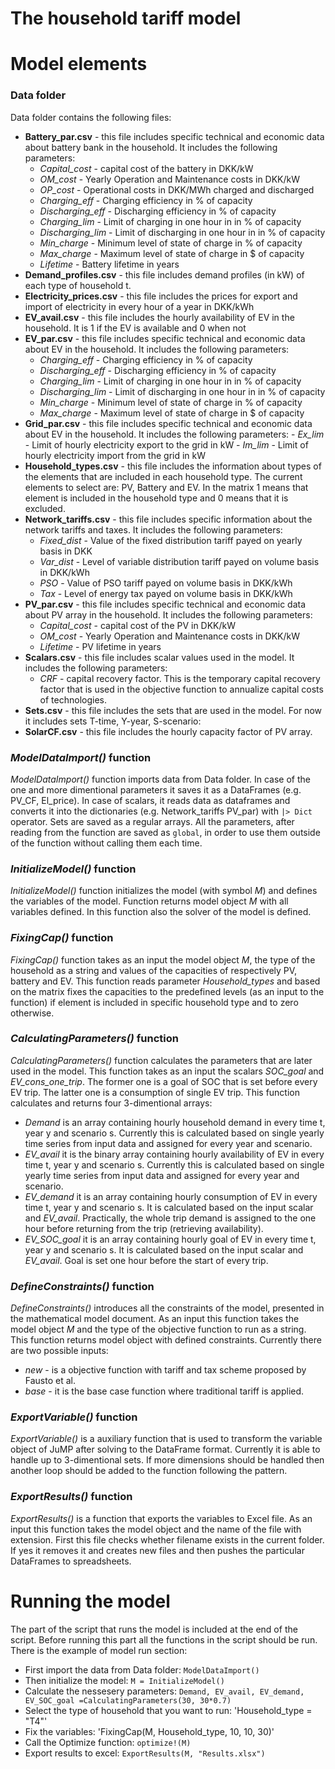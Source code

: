 # The household tariff model

# Model elements
### Data folder
Data folder contains the following files:
- **Battery_par.csv** - this file includes specific technical and economic data about battery bank in the household. It includes the following parameters:
    - *Capital_cost* - capital cost of the battery in DKK/kW
    - *OM_cost* - Yearly Operation and Maintenance costs in DKK/kW
    - *OP_cost* - Operational costs in DKK/MWh charged and discharged
    - *Charging_eff* - Charging efficiency in % of capacity
    - *Discharging_eff* - Discharging efficiency in % of capacity
    - *Charging_lim* - Limit of charging in one hour in in % of capacity
    - *Discharging_lim* - Limit of discharging in one hour in in % of capacity
    - *Min_charge* - Minimum level of state of charge in % of capacity
    - *Max_charge* - Maximum level of state of charge in $ of capacity
    - *Lifetime* - Battery lifetime in years
- **Demand_profiles.csv** - this file includes demand profiles (in kW) of each type of household t.
- **Electricity_prices.csv** - this file includes the prices for export and import of electricity in every hour of a year in  DKK/kWh
- **EV_avail.csv** - this file includes the hourly availability of EV in the household. It is 1 if the EV is available and 0 when not
- **EV_par.csv** - this file includes specific technical and economic data about EV in the household. It includes the following parameters:
    - *Charging_eff* - Charging efficiency in % of capacity
    - *Discharging_eff* - Discharging efficiency in % of capacity
    - *Charging_lim* - Limit of charging in one hour in in % of capacity
    - *Discharging_lim* - Limit of discharging in one hour in in % of capacity
    - *Min_charge* - Minimum level of state of charge in % of capacity
    - *Max_charge* - Maximum level of state of charge in $ of capacity
- **Grid_par.csv** - this file includes specific technical and economic data about EV in the household. It includes the following parameters:
        - *Ex_lim* - Limit of hourly electricity export to the grid in kW
        - *Im_lim* - Limit of hourly electricity import from the grid in kW
- **Household_types.csv** - this file includes the information about types of the elements that are included in each household type. The current elements to select are: PV, Battery and EV. In the matrix 1 means that element is included in the household type and 0 means that it is excluded.
- **Network_tariffs.csv** - this file includes specific information about the network tariffs and taxes. It includes the following parameters:
    - *Fixed_dist* - Value of the fixed distribution tariff payed on yearly basis in DKK
    - *Var_dist* - Level of variable distribution tariff payed on volume basis in DKK/kWh
    - *PSO* - Value of PSO tariff payed on volume basis in DKK/kWh
    - *Tax* - Level of energy tax payed on volume basis in DKK/kWh    
- **PV_par.csv** - this file includes specific technical and economic data about PV array in the household. It includes the following parameters:
    - *Capital_cost* - capital cost of the PV in DKK/kW
    - *OM_cost* - Yearly Operation and Maintenance costs in DKK/kW
    - *Lifetime* - PV lifetime in years
- **Scalars.csv** - this file includes scalar values used in the model. It includes the following parameters:
    - *CRF* - capital recovery factor. This is the temporary capital recovery factor that is used in the objective function to annualize capital costs of technologies.
- **Sets.csv** - this file includes the sets that are used in the model. For now it includes sets T-time, Y-year, S-scenario:
- **SolarCF.csv** - this file includes the hourly capacity factor of PV array.

### *ModelDataImport()* function
*ModelDataImport()* function imports data from Data folder. In case of the one and more dimentional parameters it saves it as a DataFrames (e.g. PV_CF, El_price). In case of scalars, it reads data as dataframes and converts it into the dictionaries (e.g. Network_tariffs PV_par) with `|> Dict` operator. Sets are saved as a regular arrays. All the parameters, after reading from the function are saved as `global`, in order to use them outside of the function without calling them each time.

### *InitializeModel()* function
*InitializeModel()* function initializes the model (with symbol *M*) and defines the variables of the model. Function returns model object *M* with all variables defined. In this function also the solver of the model is defined.

### *FixingCap()* function
*FixingCap()* function takes as an input the model object *M*, the type of the household as a string and values of the capacities of respectively PV, battery and EV. This function reads parameter *Household_types* and based on the matrix fixes the capacities to the predefined levels (as an input to the function) if element is included in specific household type and to zero otherwise.

### *CalculatingParameters()* function
*CalculatingParameters()* function calculates the parameters that are later used in the model. This function takes as an input the scalars *SOC_goal* and *EV_cons_one_trip*. The former one is a goal of SOC that is set before every EV trip. The latter one is a consumption of single EV trip.
This function calculates and returns four 3-dimentional arrays:
- *Demand* is an array containing hourly household demand in every time t, year y and scenario s. Currently this is calculated based on single yearly time series from input data and assigned for every year and scenario.
- *EV_avail* it is the binary array containing hourly availability of EV in every time t, year y and scenario s. Currently this is calculated based on single yearly time series from input data and assigned for every year and scenario.
- *EV_demand* it is an array containing hourly consumption of EV in every time t, year y and scenario s. It is calculated based on the input scalar and *EV_avail*. Practically, the whole trip demand is assigned to the one hour before returning from the trip (retrieving availability).
- *EV_SOC_goal* it is an array containing hourly goal of EV in every time t, year y and scenario s. It is calculated based on the input scalar and *EV_avail*. Goal is set one hour before the start of every trip.

### *DefineConstraints()* function
*DefineConstraints()* introduces all the constraints of the model, presented in the mathematical model document. As an input this function takes the model object *M* and the type of the objective function to run as a string. This function returns model object with defined constraints. Currently there are two possible inputs:
- *new* - is a objective function with tariff and tax scheme proposed by Fausto et al.
- *base* - it is the base case function where traditional tariff is applied.

### *ExportVariable()* function
*ExportVariable()* is a auxiliary function that is used to transform the variable object of JuMP after solving to the DataFrame format. Currently it is able to handle up to 3-dimentional sets. If more dimensions should be handled then another loop should be added to the function following the pattern.

### *ExportResults()* function
*ExportResults()* is a function that exports the variables to Excel file. As an input this function takes the model object and the name of the file with extension. First this file checks whether filename exists in the current folder. If yes it removes it and creates new files and then pushes the particular DataFrames to spreadsheets.


# Running the model
The part of the script that runs the model is included at the end of the script. Before running this part all the functions in the script should be run.
There is the example of model run section:
- First import the data from Data folder:
`ModelDataImport()`
- Then initialize the model:
`M = InitializeModel()`
- Calculate the nessesery parameters:
`Demand, EV_avail, EV_demand, EV_SOC_goal =CalculatingParameters(30, 30*0.7)`
- Select the type of household that you want to run:
'Household_type = "T4"'
- Fix the variables:
'FixingCap(M, Household_type, 10, 10, 30)'
- Call the Optimize function:
`optimize!(M)`
- Export results to excel:
`ExportResults(M, "Results.xlsx")`
